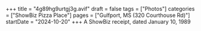 +++
title = "4g89hg9urtgj3g.avif"
draft = false
tags = ["Photos"]
categories = ["ShowBiz Pizza Place"]
pages = ["Gulfport, MS (320 Courthouse Rd)"]
startDate = "2024-10-20"
+++
A ShowBiz receipt, dated January 10, 1989
